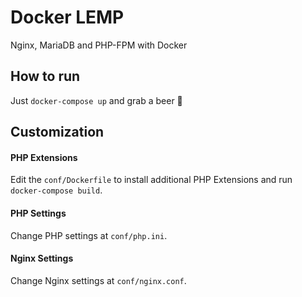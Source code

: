# Docker LEMP

Nginx, MariaDB and PHP-FPM with Docker

## How to run

Just `docker-compose up` and grab a beer :beers:

## Customization

#### PHP Extensions
Edit the `conf/Dockerfile` to install additional PHP Extensions and run `docker-compose build`.

#### PHP Settings
Change PHP settings at `conf/php.ini`.

#### Nginx Settings
Change Nginx settings at `conf/nginx.conf`.
